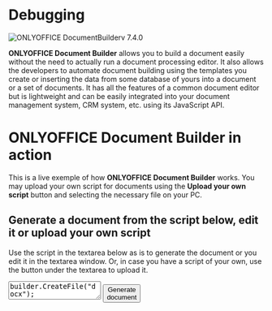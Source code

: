# Debugging

![ONLYOFFICE DocumentBuilderv 7.4.0](https://img.shields.io/badge/ONLYOFFICE%20DocumentBuilder-v7.4.0-ff642e.svg?style=flat)

**ONLYOFFICE Document Builder** allows you to build a document easily without the need to actually run a document processing editor. It also allows the developers to automate document building using the templates you create or inserting the data from some database of yours into a document or a set of documents. It has all the features of a common document editor but is lightweight and can be easily integrated into your document management system, CRM system, etc. using its JavaScript API.

# ONLYOFFICE Document Builder in action

This is a live exemple of how **ONLYOFFICE Document Builder** works. You may upload your own script for documents using the **Upload your own script** button and selecting the necessary file on your PC.

## Generate a document from the script below, edit it or upload your own script

Use the script in the textarea below as is to generate the document or you edit it in the textarea window. Or, in case you have a script of your own, use the button under the textarea to upload it.

<textarea id="builderScript" name="builderScript" class="builder-code">builder.CreateFile("docx");
var oDocument = Api.GetDocument();
var oParagraph, oRun;
oParagraph = oDocument.GetElement(0);
oParagraph = Api.CreateParagraph();
oParagraph.AddText("Dear John Smith.");
oDocument.Push(oParagraph);
oParagraph = Api.CreateParagraph();
oParagraph.AddText("ONLYOFFICE is glad to announce that starting today, you are appointed Commercial director to the company of your dream.");
oDocument.Push(oParagraph);
oParagraph = Api.CreateParagraph();
oRun = Api.CreateRun();
oRun.SetBold(true);
oRun.AddText("Please note: ");
oParagraph.AddElement(oRun);
oRun = Api.CreateRun();
oRun.AddText("this text is used to demonstrate the possibilities of ");
oParagraph.AddElement(oRun);
oRun = Api.CreateRun();
oRun.SetBold(true);
oRun.AddText("ONLYOFFICE Document Builder");
oParagraph.AddElement(oRun);
oRun = Api.CreateRun();
oRun.AddText(" and cannot be used as real appointment to the position in any real company.");
oParagraph.AddElement(oRun);
oDocument.Push(oParagraph);
oParagraph = Api.CreateParagraph();
oParagraph.AddText("Best regards,");
oParagraph.AddLineBreak();
oParagraph.AddText("ONLYOFFICE Document Builder Team");
oDocument.Push(oParagraph);
builder.SaveFile("docx", "SampleText.docx");
builder.CloseFile();</textarea>

<button type="submit" id="generateButton" class="builder-run">
    Generate<br>
    document</button>
